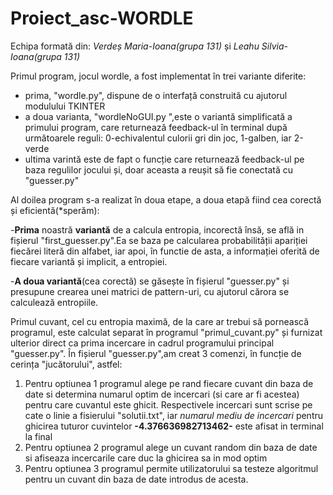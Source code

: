 # Proiect_asc-WORDLE
Echipa formată din: *Verdeș Maria-Ioana(grupa 131)* și *Leahu Silvia-Ioana(grupa 131)* 

Primul program, jocul wordle, a fost implementat în trei variante diferite:
- prima, "wordle.py", dispune de o interfață construită cu ajutorul modulului TKINTER
- a doua varianta, "wordleNoGUI.py ",este o variantă simplificată a primului program, care returnează feedback-ul în terminal după următoarele reguli: 0-echivalentul culorii gri din joc, 1-galben, iar 2-verde
- ultima varintă este de fapt o funcție care returnează feedback-ul pe baza regulilor jocului și, doar aceasta a reușit să fie conectată cu "guesser.py"


Al doilea program s-a realizat în doua etape, a doua etapă fiind cea corectă și eficientă(*sperăm):

-**Prima** noastră **variantă** de a calcula entropia, incorectă însă, se află in fișierul "first_guesser.py".Ea se baza pe calcularea probabilității apariției fiecărei literă din alfabet, iar apoi, în functie de asta, a informației oferită de fiecare variantă și implicit, a entropiei.

-**A doua variantă**(cea corectă) se găsește în fișierul "guesser.py" și presupune crearea unei matrici de pattern-uri, cu ajutorul cărora se calculează entropiile. 
  
Primul cuvant, cel cu entropia maximă, de la care ar trebui să pornească programul, este calculat separat în programul "primul_cuvant.py" și furnizat ulterior direct ca prima   incercare in cadrul programului principal "guesser.py".
În fișierul "guesser.py",am creat 3 comenzi, în funcție de cerința "jucătorului", astfel:
 1. Pentru optiunea 1 programul alege pe rand fiecare cuvant din baza de date
    si determina numarul optim de incercari (si care ar fi acestea) pentru care 
    cuvantul este ghicit. Respectivele incercari sunt scrise pe cate o linie a 
    fisierului "solutii.txt", iar *numarul mediu de incercari* pentru ghicirea 
    tuturor cuvintelor **-4.376636982713462-**  este afisat in terminal la final 
 2. Pentru optiunea 2 programul alege un cuvant random din baza de date
    si afiseaza incercarile care duc la ghicirea sa in mod optim
 3. Pentru optiunea 3 programul permite utilizatorului sa testeze algoritmul 
    pentru un cuvant din baza de date introdus de acesta.
 

